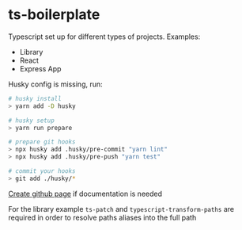 # ts-boilerplate

Typescript set up for different types of projects. Examples:

- Library
- React
- Express App

Husky config is missing, run:

```sh
# husky install
> yarn add -D husky

# husky setup
> yarn run prepare

# prepare git hooks
> npx husky add .husky/pre-commit "yarn lint"
> npx husky add .husky/pre-push "yarn test"

# commit your hooks
> git add ./husky/*
```

[Create github page](https://pages.github.com/) if documentation is needed

For the library example `ts-patch` and `typescript-transform-paths` are required in order to resolve paths aliases into the full path
